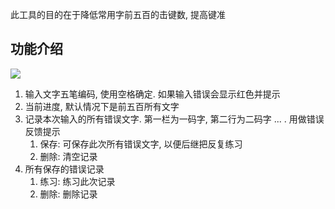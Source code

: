 此工具的目的在于降低常用字前五百的击键数, 提高键准

## 功能介绍

![](E:\GitProject\wsHone\wsHone\static\image\screenshot.png)

1. 输入文字五笔编码, 使用空格确定. 如果输入错误会显示红色并提示
2. 当前进度, 默认情况下是前五百所有文字
3. 记录本次输入的所有错误文字. 第一栏为一码字, 第二行为二码字 ... . 用做错误反馈提示
   1. 保存: 可保存此次所有错误文字, 以便后继把反复练习
   2. 删除: 清空记录
4. 所有保存的错误记录
   1. 练习: 练习此次记录
   2. 删除: 删除记录

